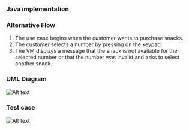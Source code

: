  
### Java implementation

### Alternative Flow
1. The use case begins when the customer wants to purchase snacks.
2. The customer selects a number by pressing on the keypad.
3. The VM displays a message that the snack is not available for the selected number or that the number was invalid and
asks to select another snack.

 
### UML Diagram
![Alt text](SnackMachine/SnacksMachine/imgs/uml.png "UML")
### Test case
![Alt text](SnackMachine/SnacksMachine/imgs/test.png "Test")
 
